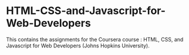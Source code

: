 # HTML-CSS-and-Javascript-for-Web-Developers
This contains the assignments for the Coursera course : HTML, CSS, and Javascript for Web Developers (Johns Hopkins University).   
